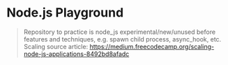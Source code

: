 # Node.js Playground

> Repository to practice is node_js experimental/new/unused before features and techniques, e.g. spawn child process, async_hook, etc.
> Scaling source article: https://medium.freecodecamp.org/scaling-node-js-applications-8492bd8afadc